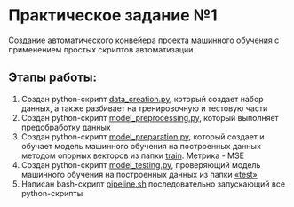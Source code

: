 # Практическое задание №1
Создание автоматического конвейера проекта машинного обучения с применением простых скриптов автоматизации

## Этапы работы:
1. Создан python-скрипт [data_creation.py](https://github.com/KateProxa/ML_practice/blob/main/Task1/data_creation.py),
   который создает набор данных, а также разбивает на тренировочную и тестовую части
2. Создан python-скрипт [model_preprocessing.py](https://github.com/KateProxa/ML_practice/blob/main/Task1/model_preprocessing.py), который выполняет предобработку данных
3. Создан python-скрипт [model_preparation.py](https://github.com/KateProxa/ML_practice/blob/main/Task1/model_preparation.py), который создает и обучает модель
   машинного обучения на построенных данных методом опорных векторов из папки [train](https://github.com/KateProxa/ML_practice/tree/main/Task1/train). Метрика - MSE
4. Создан python-скрипт [model_testing.py](https://github.com/KateProxa/ML_practice/blob/main/Task1/model_testing.py), проверяющий модель машинного обучения
   на построенных данных из папки [«test»](https://github.com/KateProxa/ML_practice/tree/main/Task1/test)
5. Написан bash-скрипт [pipeline.sh](https://github.com/KateProxa/ML_practice/blob/main/Task1/pipeline.sh) последовательно запускающий все python-скрипты
